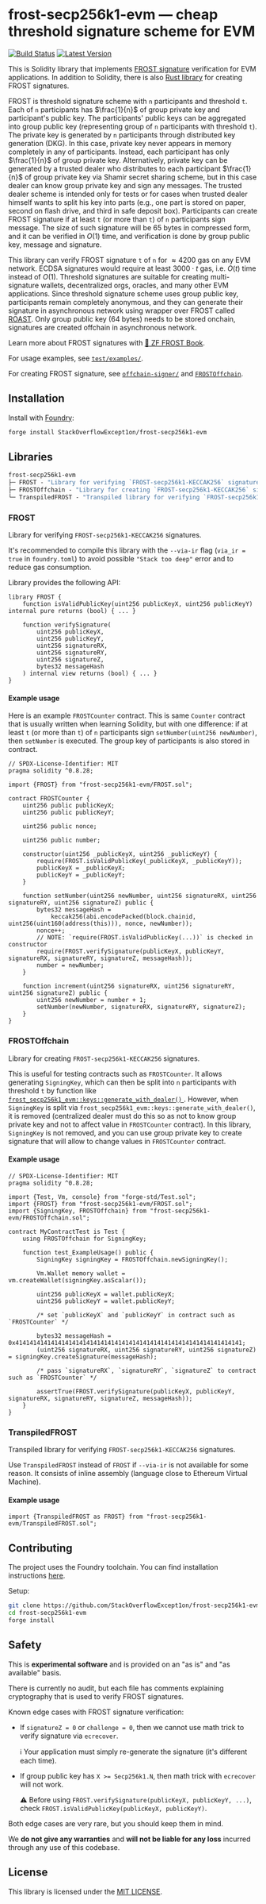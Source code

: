 # frost-secp256k1-evm &mdash; cheap threshold signature scheme for EVM

[![Build Status](https://github.com/StackOverflowExcept1on/frost-secp256k1-evm/actions/workflows/ci.yml/badge.svg)](https://github.com/StackOverflowExcept1on/frost-secp256k1-evm/actions/workflows/ci.yml)
[![Latest Version](https://img.shields.io/crates/v/frost-secp256k1-evm.svg)](https://crates.io/crates/frost-secp256k1-evm)

This is Solidity library that implements [FROST signature](https://github.com/ZcashFoundation/frost) verification for
EVM applications. In addition to Solidity, there is also [Rust library](https://crates.io/crates/frost-secp256k1-evm)
for creating FROST signatures.

FROST is threshold signature scheme with `n` participants and threshold `t`. Each of `n` participants has $\frac{1}{n}$
of group private key and participant's public key. The participants' public keys can be aggregated into group public
key (representing group of `n` participants with threshold `t`). The private key is generated by `n` participants
through distributed key generation (DKG). In this case, private key never appears in memory completely in any of
participants. Instead, each participant has only $\frac{1}{n}$ of group private key. Alternatively, private key can be
generated by a trusted dealer who distributes to each participant $\frac{1}{n}$ of group private key via Shamir secret
sharing scheme, but in this case dealer can know group private key and sign any messages. The trusted dealer scheme is
intended only for tests or for cases when trusted dealer himself wants to split his key into parts (e.g., one part is
stored on paper, second on flash drive, and third in safe deposit box). Participants can create FROST signature if at
least `t` (or more than `t`) of `n` participants sign message. The size of such signature will be 65 bytes in compressed
form, and it can be verified in $O(1)$ time, and verification is done by group public key, message and signature.

This library can verify FROST signature `t` of `n` for $\approx 4200$ gas on any EVM network. ECDSA signatures would
require at least $3000 \cdot t$ gas, i.e. $O(t)$ time instead of $O(1)$. Threshold signatures are suitable for creating
multi-signature wallets, decentralized orgs, oracles, and many other EVM applications. Since threshold signature scheme
uses group public key, participants remain completely anonymous, and they can generate their signature in asynchronous
network using wrapper over FROST called [ROAST](https://github.com/StackOverflowExcept1on/roast). Only group public
key (64 bytes) needs to be stored onchain, signatures are created offchain in asynchronous network.

Learn more about FROST signatures with [:book: ZF FROST Book](https://frost.zfnd.org/frost.html).

For usage examples, see [`test/examples/`](./test/examples).

For creating FROST signature, see [`offchain-signer/`](./offchain-signer) and [`FROSTOffchain`](#frostoffchain).

## Installation

Install with [Foundry](https://getfoundry.sh):

```bash
forge install StackOverflowExcept1on/frost-secp256k1-evm
```

## Libraries

```ml
frost-secp256k1-evm
├─ FROST - "Library for verifying `FROST-secp256k1-KECCAK256` signatures"
├─ FROSTOffchain - "Library for creating `FROST-secp256k1-KECCAK256` signatures"
└─ TranspiledFROST - "Transpiled library for verifying `FROST-secp256k1-KECCAK256` signatures"
```

### FROST

Library for verifying `FROST-secp256k1-KECCAK256` signatures.

It's recommended to compile this library with the `--via-ir` flag (`via_ir = true` in `foundry.toml`) to avoid
possible `"Stack too deep"` error and to reduce gas consumption.

Library provides the following API:

```solidity
library FROST {
    function isValidPublicKey(uint256 publicKeyX, uint256 publicKeyY) internal pure returns (bool) { ... }

    function verifySignature(
        uint256 publicKeyX,
        uint256 publicKeyY,
        uint256 signatureRX,
        uint256 signatureRY,
        uint256 signatureZ,
        bytes32 messageHash
    ) internal view returns (bool) { ... }
}
```

#### Example usage

Here is an example `FROSTCounter` contract. This is same `Counter` contract that is usually written when learning
Solidity, but with one difference: if at least `t` (or more than `t`) of `n` participants sign
`setNumber(uint256 newNumber)`, then `setNumber` is executed. The group key of participants is also stored in contract.

```solidity
// SPDX-License-Identifier: MIT
pragma solidity ^0.8.28;

import {FROST} from "frost-secp256k1-evm/FROST.sol";

contract FROSTCounter {
    uint256 public publicKeyX;
    uint256 public publicKeyY;

    uint256 public nonce;

    uint256 public number;

    constructor(uint256 _publicKeyX, uint256 _publicKeyY) {
        require(FROST.isValidPublicKey(_publicKeyX, _publicKeyY));
        publicKeyX = _publicKeyX;
        publicKeyY = _publicKeyY;
    }

    function setNumber(uint256 newNumber, uint256 signatureRX, uint256 signatureRY, uint256 signatureZ) public {
        bytes32 messageHash =
            keccak256(abi.encodePacked(block.chainid, uint256(uint160(address(this))), nonce, newNumber));
        nonce++;
        // NOTE: `require(FROST.isValidPublicKey(...))` is checked in constructor
        require(FROST.verifySignature(publicKeyX, publicKeyY, signatureRX, signatureRY, signatureZ, messageHash));
        number = newNumber;
    }

    function increment(uint256 signatureRX, uint256 signatureRY, uint256 signatureZ) public {
        uint256 newNumber = number + 1;
        setNumber(newNumber, signatureRX, signatureRY, signatureZ);
    }
}
```

### FROSTOffchain

Library for creating `FROST-secp256k1-KECCAK256` signatures.

This is useful for testing contracts such as `FROSTCounter`. It allows generating `SigningKey`, which can then be split
into `n` participants with threshold `t` by function like [`frost_secp256k1_evm::keys::generate_with_dealer()`
](https://docs.rs/frost-secp256k1-evm/latest/frost_secp256k1_evm/keys/fn.generate_with_dealer.html). However, when
`SigningKey` is split via `frost_secp256k1_evm::keys::generate_with_dealer()`, it is removed (centralized dealer
must do this so as not to know group private key and not to affect value in `FROSTCounter` contract). In this library,
`SigningKey` is not removed, and you can use group private key to create signature that will allow to change values in
`FROSTCounter` contract.

#### Example usage

```solidity
// SPDX-License-Identifier: MIT
pragma solidity ^0.8.28;

import {Test, Vm, console} from "forge-std/Test.sol";
import {FROST} from "frost-secp256k1-evm/FROST.sol";
import {SigningKey, FROSTOffchain} from "frost-secp256k1-evm/FROSTOffchain.sol";

contract MyContractTest is Test {
    using FROSTOffchain for SigningKey;

    function test_ExampleUsage() public {
        SigningKey signingKey = FROSTOffchain.newSigningKey();

        Vm.Wallet memory wallet = vm.createWallet(signingKey.asScalar());

        uint256 publicKeyX = wallet.publicKeyX;
        uint256 publicKeyY = wallet.publicKeyY;

        /* set `publicKeyX` and `publicKeyY` in contract such as `FROSTCounter` */

        bytes32 messageHash = 0x4141414141414141414141414141414141414141414141414141414141414141;
        (uint256 signatureRX, uint256 signatureRY, uint256 signatureZ) = signingKey.createSignature(messageHash);

        /* pass `signatureRX`, `signatureRY`, `signatureZ` to contract such as `FROSTCounter` */

        assertTrue(FROST.verifySignature(publicKeyX, publicKeyY, signatureRX, signatureRY, signatureZ, messageHash));
    }
}
```

### TranspiledFROST

Transpiled library for verifying `FROST-secp256k1-KECCAK256` signatures.

Use `TranspiledFROST` instead of `FROST` if `--via-ir` is not available for some reason. It consists of inline
assembly (language close to Ethereum Virtual Machine).

#### Example usage

```solidity
import {TranspiledFROST as FROST} from "frost-secp256k1-evm/TranspiledFROST.sol";
```

## Contributing

The project uses the Foundry toolchain. You can find installation instructions [here](https://getfoundry.sh).

Setup:

```bash
git clone https://github.com/StackOverflowExcept1on/frost-secp256k1-evm
cd frost-secp256k1-evm
forge install
```

## Safety

This is **experimental software** and is provided on an "as is" and "as available" basis.

There is currently no audit, but each file has comments explaining cryptography that is used to verify FROST signatures.

Known edge cases with FROST signature verification:

- If `signatureZ = 0` or `challenge = 0`, then we cannot use math trick to verify signature via `ecrecover`.

  :information_source: Your application must simply re-generate the signature (it's different each time).

- If group public key has `X >= Secp256k1.N`, then math trick with `ecrecover` will not work.

  :warning: Before using `FROST.verifySignature(publicKeyX, publicKeyY, ...)`, check
  `FROST.isValidPublicKey(publicKeyX, publicKeyY)`.

Both edge cases are very rare, but you should keep them in mind.

We **do not give any warranties** and **will not be liable for any loss** incurred through any use of this codebase.

## License

This library is licensed under the [MIT LICENSE](./LICENSE).
